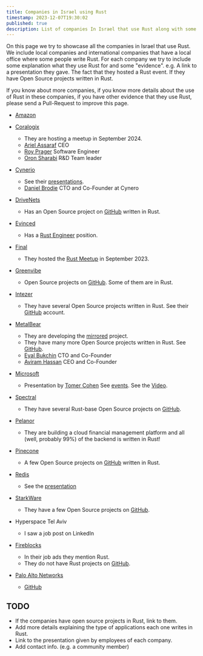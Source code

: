 ```yaml
---
title: Companies in Israel using Rust
timestamp: 2023-12-07T19:30:02
published: true
description: List of companies In Israel that use Rust along with some information on what they use it for.
---
```


On this page we try to showcase all the companies in Israel that use Rust. We include local companies and international companies that have a local office where some people write Rust.
For each company we try to include some explanation what they use Rust for and some "evidence". e.g. A link to a presentation they gave. The fact that they hosted a Rust event. If they have Open Source projects written in Rust.

If you know about more companies, if you know more details about the use of Rust in these companies, if you have other evidence that they use Rust, please send a Pull-Request to improve this page.

* [Amazon](https://www.amazon.com/)

* [Coralogix](https://coralogix.com/)
    * They are hosting a meetup in September 2024.
    * [Ariel Assaraf](https://www.linkedin.com/in/ariel-assaraf-ab621896/) CEO
    * [Roy Prager](https://www.linkedin.com/in/roy-prager-40656a119/) Software Engineer
    * [Oron Sharabi](https://www.linkedin.com/in/oron-sharabi-27615b26/) R&D Team leader


* [Cynerio](https://www.cynerio.com/)
    * See their [presentations](/events/).
    * [Daniel Brodie](https://www.linkedin.com/in/danielbrodie/) CTO and Co-Founder at Cynero

* [DriveNets](https://drivenets.com/)
    * Has an Open Source project on [GitHub](https://github.com/drivenets) written in Rust.

* [Evinced](https://www.evinced.com/)
    * Has a [Rust Engineer](https://www.evinced.com/careers/rust-engineer) position.

* [Final](https://www.final.co.il/)
    * They hosted the [Rust Meetup](/events/) in September 2023.

* [Greenvibe](https://greenvibe.io/)
    * Open Source projects on [GitHub](https://github.com/greenvibe-io). Some of them are in Rust.

* [Intezer](https://intezer.com/)
    * They have several Open Source projects written in Rust. See their [GitHub](https://github.com/intezer) account.

* [MetalBear](https://metalbear.co)
    * They are developing the [mirrored](https://github.com/metalbear-co/mirrord) project.
    * They have many more Open Source projects written in Rust. See [GitHub](https://github.com/metalbear-co).
    * [Eyal Bukchin](https://www.linkedin.com/in/eyal-bukchin/) CTO and Co-Founder
    * [Aviram Hassan](https://www.linkedin.com/in/aviram-hassan/) CEO and Co-Founder

* [Microsoft](https://www.microsoft.com/)
    * Presentation by [Tomer Cohen](https://www.linkedin.com/in/tomercode/) See [events](/events/). See the [Video](https://youtu.be/Fi--zxTU-8w).

* [Spectral](https://spectralops.io/)
    * They have several Rust-base Open Source projects on [GitHub](https://github.com/SpectralOps).

* [Pelanor](https://www.pelanor.io/)
    * They are building a cloud financial management platform and all (well, probably 99%) of the backend is written in Rust!

* [Pinecone](https://www.pinecone.io/)
    * A few Open Source projects on [GitHub](https://github.com/pinecone-io) written in Rust.

* [Redis](https://redis.com/)
    * See the [presentation](/events/)

* [StarkWare](https://starkware.co/)
    * They have a few Open Source projects on [GitHub](https://github.com/starkware-libs).

* Hyperspace Tel Aviv
    * I saw a job post on LinkedIn

* [Fireblocks](https://www.fireblocks.com/)
    * In their job ads they mention Rust.
    * They do not have Rust projects on [GitHub](https://github.com/fireblocks).

* [Palo Alto Networks](https://www.paloaltonetworks.com/)
    * [GitHub](https://github.com/PaloAltoNetworks)

## TODO

* If the companies have open source projects in Rust, link to them.
* Add more details explaining the type of applications each one writes in Rust.
* Link to the presentation given by employees of each company.
* Add contact info. (e.g. a community member)
